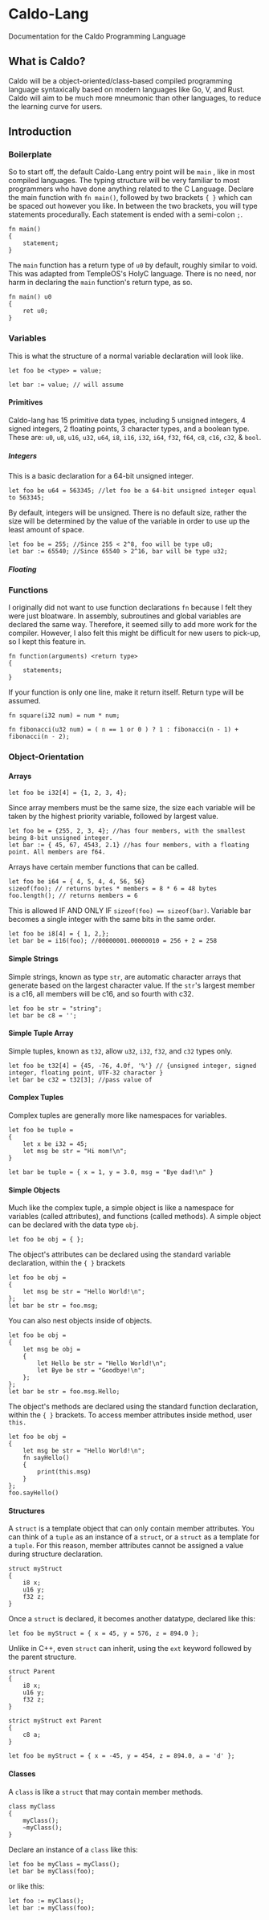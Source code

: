 # Caldo-Lang
Documentation for the Caldo Programming Language

## What is Caldo?

Caldo will be a object-oriented/class-based compiled programming language syntaxically based on modern languages like Go, V, and Rust.
Caldo will aim to be much more mneumonic than other languages, to reduce the learning curve for users.

## Introduction

### Boilerplate
So to start off, the default Caldo-Lang entry point will be ``main`` , like in most compiled languages.
The typing structure will be very familiar to most programmers who have done anything related to the C Language.
Declare the main function with ``fn main()``, followed by two brackets ``{ }`` which can be spaced out however you like.
In between the two brackets, you will type statements procedurally. Each statement is ended with a semi-colon ``;``.
```
fn main()
{
	statement;
}
```
The ``main`` function has a return type of ``u0`` by default, roughly similar to void. This was adapted from TempleOS's HolyC language.
There is no need, nor harm in declaring the ``main`` function's return type, as so.
```
fn main() u0
{
	ret u0;
}
```
### Variables
This is what the structure of a normal variable declaration will look like.
```
let foo be <type> = value;

let bar := value; // will assume
```
#### Primitives
Caldo-lang has 15 primitive data types, including 5 unsigned integers, 4 signed integers, 2 floating points, 3 character types, and a boolean type.
These are: ``u0``, ``u8``, ``u16``, ``u32``, ``u64``, ``i8``, ``i16``, ``i32``, ``i64``, ``f32``, ``f64``, ``c8``, ``c16``, ``c32``, & ``bool``.

##### Integers
This is a basic declaration for a 64-bit unsigned integer.
```
let foo be u64 = 563345; //let foo be a 64-bit unsigned integer equal to 563345;
```
By default, integers will be unsigned. There is no default size, rather the size will be determined by the value of the variable in order to use up the least amount of space.
```
let foo be = 255; //Since 255 < 2^8, foo will be type u8;
let bar := 65540; //Since 65540 > 2^16, bar will be type u32;
```
##### Floating 


### Functions
I originally did not want to use function declarations ``fn`` because I felt they were just bloatware.
In assembly, subroutines and global variables are declared the same way.
Therefore, it seemed silly to add more work for the compiler.
However, I also felt this might be difficult for new users to pick-up, so I kept this feature in.

```
fn function(arguments) <return type>
{
	statements;
}
```
If your function is only one line, make it return itself. Return type will be assumed.
```
fn square(i32 num) = num * num;

fn fibonacci(u32 num) = ( n == 1 or 0 ) ? 1 : fibonacci(n - 1) + fibonacci(n - 2);
```
### Object-Orientation
#### Arrays
```
let foo be i32[4] = {1, 2, 3, 4};
```
Since array members must be the same size, the size each variable will be taken by the highest priority variable, followed by largest value.
```
let foo be = {255, 2, 3, 4}; //has four members, with the smallest being 8-bit unsigned integer.
let bar := { 45, 67, 4543, 2.1} //has four members, with a floating point. All members are f64.
```
Arrays have certain member functions that can be called.
```
let foo be i64 = { 4, 5, 4, 4, 56, 56}
sizeof(foo); // returns bytes * members = 8 * 6 = 48 bytes
foo.length(); // returns members = 6
```
This is allowed IF AND ONLY IF ``sizeof(foo) == sizeof(bar)``. 
Variable bar becomes a single integer with the same bits in the same order.
```
let foo be i8[4] = { 1, 2,};
let bar be = i16(foo); //00000001.00000010 = 256 + 2 = 258
```
#### Simple Strings
Simple strings, known as type ``str``, are automatic character arrays that generate based on the largest character value.
If the ``str``'s largest member is a c16, all members will be c16, and so fourth with c32.
```
let foo be str = "string";
let bar be c8 = '';
```
#### Simple Tuple Array
Simple tuples, known as ``t32``, allow ``u32``, ``i32``, ``f32``, and ``c32`` types only.
```
let foo be t32[4] = {45, -76, 4.0f, '%'} // {unsigned integer, signed integer, floating point, UTF-32 character }
let bar be c32 = t32[3]; //pass value of
```
#### Complex Tuples
Complex tuples are generally more like namespaces for variables.
```
let foo be tuple = 
{  
	let x be i32 = 45;
	let msg be str = "Hi mom!\n";
}

let bar be tuple = { x = 1, y = 3.0, msg = "Bye dad!\n" }
```
#### Simple Objects
Much like the complex tuple, a simple object is like a namespace for variables (called attributes), and functions (called methods).
A simple object can be declared with the data type ``obj``.

```
let foo be obj = { };
```
The object's attributes can be declared using the standard variable declaration, within the ``{ }`` brackets
```
let foo be obj = 
{
	let msg be str = "Hello World!\n";
};
let bar be str = foo.msg;
```
You can also nest objects inside of objects.
```
let foo be obj =
{
	let msg be obj =
	{
		let Hello be str = "Hello World!\n";
		let Bye be str = "Goodbye!\n";
	};
};
let bar be str = foo.msg.Hello;
```
The object's methods are declared using the standard function declaration, within the ``{ }`` brackets.
To access member attributes inside method, user ``this.``
```
let foo be obj =
{
	let msg be str = "Hello World!\n";
	fn sayHello()
	{
		print(this.msg)
	}
};
foo.sayHello()
```
#### Structures
A ``struct`` is a template object that can only contain member attributes.
You can think of a ``tuple`` as an instance of a ``struct``, or a ``struct`` as a template for a ``tuple``.
For this reason, member attributes cannot be assigned a value during structure declaration.
```
struct myStruct
{
	i8 x;
	u16 y;
	f32 z;
}
```
Once a ``struct`` is declared, it becomes another datatype, declared like this:
```
let foo be myStruct = { x = 45, y = 576, z = 894.0 };
```
Unlike in C++, even ``struct`` can inherit, using the ``ext`` keyword followed by the parent structure.
```
struct Parent
{
	i8 x;
	u16 y;
	f32 z;
}

strict myStruct ext Parent
{
	c8 a;
}

let foo be myStruct = { x = -45, y = 454, z = 894.0, a = 'd' };
```
#### Classes
A ``class`` is like a ``struct`` that may contain member methods.
```
class myClass
{
	myClass();
	~myClass();
}
```
Declare an instance of a ``class`` like this:
```
let foo be myClass = myClass();
let bar be myClass(foo);
```
or like this:
```
let foo := myClass();
let bar := myClass(foo);
```
